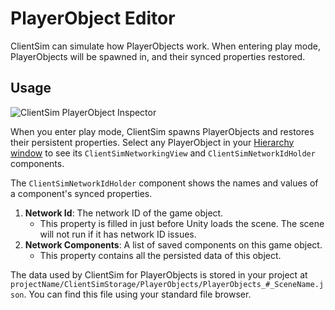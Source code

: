 # PlayerObject Editor

ClientSim can simulate how PlayerObjects work. When entering play mode, PlayerObjects will be spawned in, and their synced properties restored.

## Usage

![ClientSim PlayerObject Inspector](/img/worlds/clientsim/clientsim-playerobject.png)

When you enter play mode, ClientSim spawns PlayerObjects and restores their persistent properties. Select any PlayerObject in your [Hierarchy window](https://docs.unity3d.com/Manual/Hierarchy.html) to see its `ClientSimNetworkingView` and `ClientSimNetworkIdHolder` components. 

The `ClientSimNetworkIdHolder` component shows the names and values of a component's synced properties.

1. **Network Id**: The network ID of the game object.
    - This property is filled in just before Unity loads the scene. The scene will not run if it has network ID issues.
2. **Network Components**: A list of saved components on this game object.
    - This property contains all the persisted data of this object.

The data used by ClientSim for PlayerObjects is stored in your project at `projectName/ClientSimStorage/PlayerObjects/PlayerObjects_#_SceneName.json`. You can find this file using your standard file browser.
